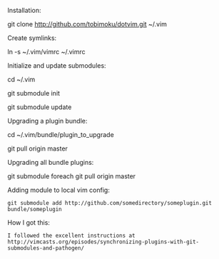 Installation:

  git clone http://github.com/tobimoku/dotvim.git ~/.vim

Create symlinks:

  ln -s ~/.vim/vimrc ~/.vimrc

Initialize and update submodules:

  cd ~/.vim  

  git submodule init  

  git submodule update

Upgrading a plugin bundle:

  cd ~/.vim/bundle/plugin_to_upgrade  

  git pull origin master

Upgrading all bundle plugins:

  git submodule foreach git pull origin master


Adding module to local vim config:
  
    git submodule add http://github.com/somedirectory/someplugin.git bundle/someplugin


How I got this:

    I followed the excellent instructions at  http://vimcasts.org/episodes/synchronizing-plugins-with-git-submodules-and-pathogen/  

